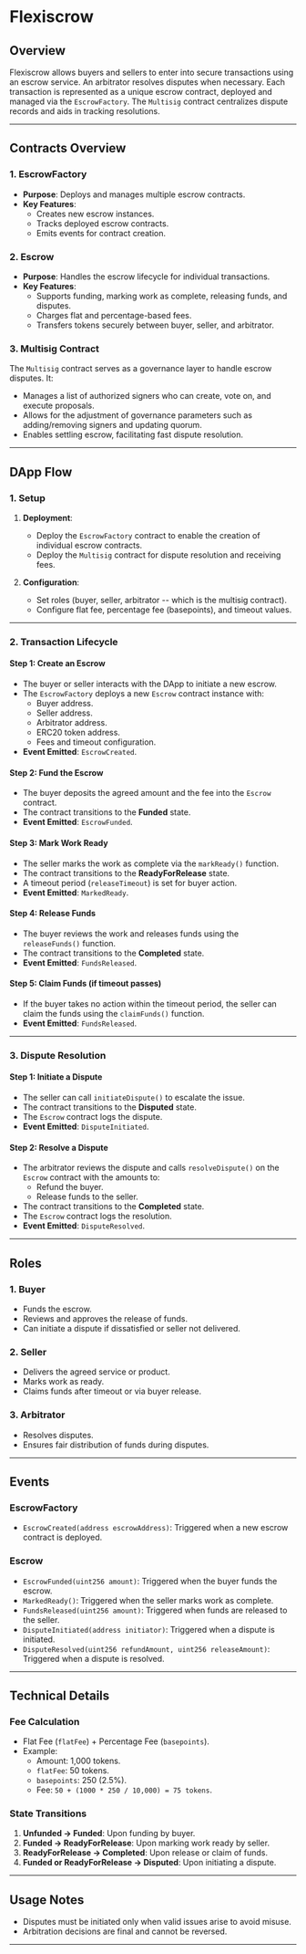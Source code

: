 # Flexiscrow

## **Overview**

Flexiscrow allows buyers and sellers to enter into secure transactions using an escrow service. An arbitrator resolves disputes when necessary. Each transaction is represented as a unique escrow contract, deployed and managed via the `EscrowFactory`. The `Multisig` contract centralizes dispute records and aids in tracking resolutions.

---

## **Contracts Overview**

### **1. EscrowFactory**
- **Purpose**: Deploys and manages multiple escrow contracts.
- **Key Features**:
  - Creates new escrow instances.
  - Tracks deployed escrow contracts.
  - Emits events for contract creation.

### **2. Escrow**
- **Purpose**: Handles the escrow lifecycle for individual transactions.
- **Key Features**:
  - Supports funding, marking work as complete, releasing funds, and disputes.
  - Charges flat and percentage-based fees.
  - Transfers tokens securely between buyer, seller, and arbitrator.

### **3. Multisig Contract**
The `Multisig` contract serves as a governance layer to handle escrow disputes. It:
- Manages a list of authorized signers who can create, vote on, and execute proposals.
- Allows for the adjustment of governance parameters such as adding/removing signers and updating quorum.
- Enables settling escrow, facilitating fast dispute resolution.

---

## **DApp Flow**

### **1. Setup**
1. **Deployment**:
   - Deploy the `EscrowFactory` contract to enable the creation of individual escrow contracts.
   - Deploy the `Multisig` contract for dispute resolution and receiving fees.

2. **Configuration**:
   - Set roles (buyer, seller, arbitrator -- which is the multisig contract).
   - Configure flat fee, percentage fee (basepoints), and timeout values.

---

### **2. Transaction Lifecycle**

#### **Step 1: Create an Escrow**
- The buyer or seller interacts with the DApp to initiate a new escrow.
- The `EscrowFactory` deploys a new `Escrow` contract instance with:
  - Buyer address.
  - Seller address.
  - Arbitrator address.
  - ERC20 token address.
  - Fees and timeout configuration.
- **Event Emitted**: `EscrowCreated`.

#### **Step 2: Fund the Escrow**
- The buyer deposits the agreed amount and the fee into the `Escrow` contract.
- The contract transitions to the **Funded** state.
- **Event Emitted**: `EscrowFunded`.

#### **Step 3: Mark Work Ready**
- The seller marks the work as complete via the `markReady()` function.
- The contract transitions to the **ReadyForRelease** state.
- A timeout period (`releaseTimeout`) is set for buyer action.
- **Event Emitted**: `MarkedReady`.

#### **Step 4: Release Funds**
- The buyer reviews the work and releases funds using the `releaseFunds()` function.
- The contract transitions to the **Completed** state.
- **Event Emitted**: `FundsReleased`.

#### **Step 5: Claim Funds (if timeout passes)**
- If the buyer takes no action within the timeout period, the seller can claim the funds using the `claimFunds()` function.
- **Event Emitted**: `FundsReleased`.

---

### **3. Dispute Resolution**

#### **Step 1: Initiate a Dispute**
- The seller can call `initiateDispute()` to escalate the issue.
- The contract transitions to the **Disputed** state.
- The `Escrow` contract logs the dispute.
- **Event Emitted**: `DisputeInitiated`.

#### **Step 2: Resolve a Dispute**
- The arbitrator reviews the dispute and calls `resolveDispute()` on the `Escrow` contract with the amounts to:
  - Refund the buyer.
  - Release funds to the seller.
- The contract transitions to the **Completed** state.
- The `Escrow` contract logs the resolution.
- **Event Emitted**: `DisputeResolved`.

---

## **Roles**

### **1. Buyer**
- Funds the escrow.
- Reviews and approves the release of funds.
- Can initiate a dispute if dissatisfied or seller not delivered.

### **2. Seller**
- Delivers the agreed service or product.
- Marks work as ready.
- Claims funds after timeout or via buyer release.

### **3. Arbitrator**
- Resolves disputes.
- Ensures fair distribution of funds during disputes.

---

## **Events**

### **EscrowFactory**
- `EscrowCreated(address escrowAddress)`: Triggered when a new escrow contract is deployed.

### **Escrow**
- `EscrowFunded(uint256 amount)`: Triggered when the buyer funds the escrow.
- `MarkedReady()`: Triggered when the seller marks work as complete.
- `FundsReleased(uint256 amount)`: Triggered when funds are released to the seller.
- `DisputeInitiated(address initiator)`: Triggered when a dispute is initiated.
- `DisputeResolved(uint256 refundAmount, uint256 releaseAmount)`: Triggered when a dispute is resolved.


---

## **Technical Details**

### **Fee Calculation**
- Flat Fee (`flatFee`) + Percentage Fee (`basepoints`).
- Example:
  - Amount: 1,000 tokens.
  - `flatFee`: 50 tokens.
  - `basepoints`: 250 (2.5%).
  - Fee: `50 + (1000 * 250 / 10,000) = 75 tokens`.

### **State Transitions**
1. **Unfunded → Funded**: Upon funding by buyer.
2. **Funded → ReadyForRelease**: Upon marking work ready by seller.
3. **ReadyForRelease → Completed**: Upon release or claim of funds.
4. **Funded or ReadyForRelease → Disputed**: Upon initiating a dispute.

---

## **Usage Notes**
- Disputes must be initiated only when valid issues arise to avoid misuse.
- Arbitration decisions are final and cannot be reversed.
---

